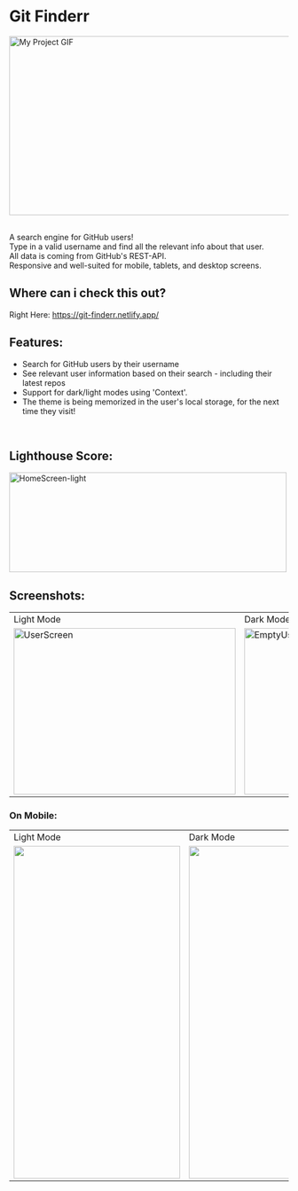 # Git Finderr

<img align="center" src="https://user-images.githubusercontent.com/97472180/195998154-d0aa6a65-1035-48e1-89f4-e9707b1cea64.gif"
alt="My Project GIF" width="600" height="323">  
<br>

A search engine for GitHub users! <br />
Type in a valid username and find all the relevant info about that user. <br />
All data is coming from GitHub's REST-API. <br />
Responsive and well-suited for mobile, tablets, and desktop screens.

## Where can i check this out?

Right Here: https://git-finderr.netlify.app/
<br />

## Features:

- Search for GitHub users by their username
- See relevant user information based on their search - including their latest repos
- Support for dark/light modes using 'Context'.
- The theme is being memorized in the user's local storage, for the next time they visit!

<br />

## Lighthouse Score:

<img src="https://user-images.githubusercontent.com/97472180/195610114-be809288-1e1d-4221-83b7-216b2a04e9a8.PNG" height="180" width="500" alt="HomeScreen-light"/>

## Screenshots:

<p align="center">
<table>
<tr>
<td>Light Mode</td>
<td>Dark Mode</td>
</tr>
<tr>
<td><img src="https://user-images.githubusercontent.com/97472180/205495569-7c299375-e528-4ef1-929f-6a4b97986283.PNG" height="300" width="400" alt="UserScreen">  </td>
<td><img src="https://user-images.githubusercontent.com/97472180/205495572-c4d23f06-3abe-4f2e-8dc7-a10f587bf6b3.PNG" height="300" width="400" alt="EmptyUserScreen" >  </td>
</tr>
</table>
</p>

### On Mobile:

<p align="center">
<table>
  <tr>
     <td>Light Mode</td>
    <td>Dark Mode</td>
  </tr>
  <tr>
    <td><img src="https://user-images.githubusercontent.com/97472180/205495568-3526bd75-4132-486c-8930-235a69b6d2a7.PNG" width=300 height=600></td>
    <td><img src="https://user-images.githubusercontent.com/97472180/205495565-68d138fe-30a4-4ecd-8b46-7b51bcc1ba0d.PNG" width=300 height=600></td>
  </tr>
 </table>
</p>
